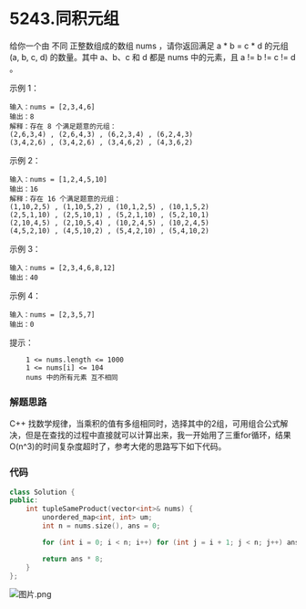 # 5243.同积元组



给你一个由 不同 正整数组成的数组 nums ，请你返回满足 a * b = c * d 的元组 (a, b, c, d) 的数量。其中 a、b、c 和 d 都是 nums 中的元素，且 a != b != c != d 。



示例 1：
```
输入：nums = [2,3,4,6]
输出：8
解释：存在 8 个满足题意的元组：
(2,6,3,4) , (2,6,4,3) , (6,2,3,4) , (6,2,4,3)
(3,4,2,6) , (3,4,2,6) , (3,4,6,2) , (4,3,6,2)
```
示例 2：
```
输入：nums = [1,2,4,5,10]
输出：16
解释：存在 16 个满足题意的元组：
(1,10,2,5) , (1,10,5,2) , (10,1,2,5) , (10,1,5,2)
(2,5,1,10) , (2,5,10,1) , (5,2,1,10) , (5,2,10,1)
(2,10,4,5) , (2,10,5,4) , (10,2,4,5) , (10,2,4,5)
(4,5,2,10) , (4,5,10,2) , (5,4,2,10) , (5,4,10,2)
```
示例 3：
```
输入：nums = [2,3,4,6,8,12]
输出：40
```
示例 4：
```
输入：nums = [2,3,5,7]
输出：0
```


提示：
```
    1 <= nums.length <= 1000
    1 <= nums[i] <= 104
    nums 中的所有元素 互不相同
```

### 解题思路
C++ 找数学规律，当乘积的值有多组相同时，选择其中的2组，可用组合公式解决，但是在查找的过程中直接就可以计算出来，我一开始用了三重for循环，结果 O(n^3)的时间复杂度超时了，参考大佬的思路写下如下代码。

### 代码

```cpp
class Solution {
public:
    int tupleSameProduct(vector<int>& nums) {
        unordered_map<int, int> um;
        int n = nums.size(), ans = 0;

        for (int i = 0; i < n; i++) for (int j = i + 1; j < n; j++) ans += um[nums[i] * nums[j]]++;

        return ans * 8;
    }
};
```

![图片.png](https://pic.leetcode-cn.com/1610866444-sAEfnC-%E5%9B%BE%E7%89%87.png)

